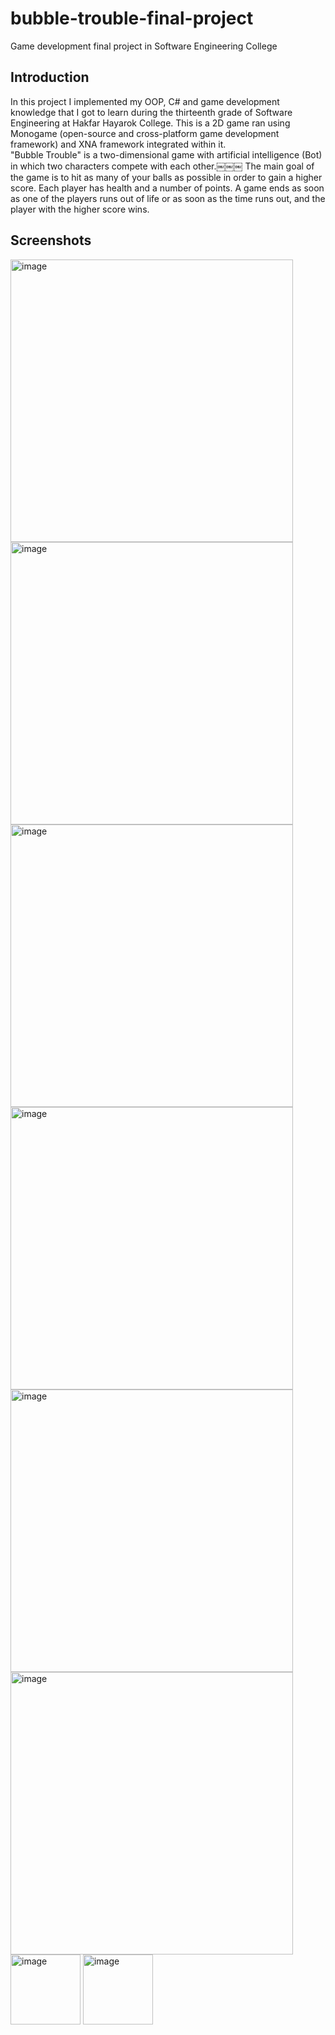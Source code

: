 # bubble-trouble-final-project

Game development final project in Software Engineering College

## Introduction

In this project I implemented my OOP, C# and game development knowledge that I got to learn during the thirteenth grade of Software Engineering at Hakfar Hayarok College.
This is a 2D game ran using Monogame (open-source and cross-platform game development framework) and XNA framework integrated within it. 
</br>
"Bubble Trouble" is a two-dimensional game with artificial intelligence (Bot) in which two characters compete with each other.￼￼￼
The main goal of the game is to hit as many of your balls as possible in order to gain a higher score.
Each player has health and a number of points.
A game ends as soon as one of the players runs out of life or as soon as the time runs out, and the player with the higher score wins. 


## Screenshots

<img width="452" alt="image" src="https://github.com/YuvalBakirov/bubble-trouble-final-project/assets/38374216/d5fcc47e-a483-415f-a013-2ec9fabb7d65">
<img width="452" alt="image" src="https://github.com/YuvalBakirov/bubble-trouble-final-project/assets/38374216/34b4b41b-40c8-41d1-b71d-ede9d27d5c50">
<img width="452" alt="image" src="https://github.com/YuvalBakirov/bubble-trouble-final-project/assets/38374216/82ca7a3e-2584-44c2-bf08-8dec2c584214">
<img width="452" alt="image" src="https://github.com/YuvalBakirov/bubble-trouble-final-project/assets/38374216/d75e3eb2-0aa0-455f-ad6a-6014eb811dfc">
<img width="452" alt="image" src="https://github.com/YuvalBakirov/bubble-trouble-final-project/assets/38374216/3dbd7414-006b-49cb-8eab-bace909892fd">
<img width="452" alt="image" src="https://github.com/YuvalBakirov/bubble-trouble-final-project/assets/38374216/f265023b-10eb-4ade-93a7-a8646ce0a5bc">
<img width="112" alt="image" src="https://github.com/YuvalBakirov/bubble-trouble-final-project/assets/38374216/c8c23408-03cf-4019-8cf5-b5642ed72722">
<img width="112" alt="image" src="https://github.com/YuvalBakirov/bubble-trouble-final-project/assets/38374216/9937482e-4809-4ee6-9283-cab23467c4a7">









